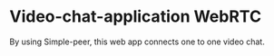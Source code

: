 # Video-chat-application WebRTC

By using Simple-peer, this web app connects one to one video chat.

   
